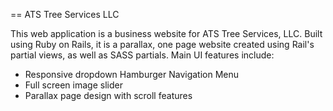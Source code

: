 == ATS Tree Services LLC

This web application is a business website for ATS Tree Services, LLC. Built using Ruby on Rails, it is a parallax, one page website created using Rail's partial views, as well as SASS partials. Main UI features include:

<ul>
	<li>Responsive dropdown Hamburger Navigation Menu</li>
	<li>Full screen image slider</li>
	<li>Parallax page design with scroll features</li>
</ul>
